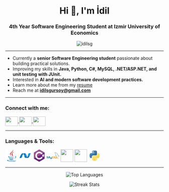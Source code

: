 <h1 align="center">Hi 👋, I'm İdil</h1>
<h3 align="center">4th Year Software Engineering Student at Izmir University of Economics</h3>

<p align="center"> 
  <img src="https://komarev.com/ghpvc/?username=idilsg&label=Profile%20views&color=0e75b6&style=flat" alt="idilsg" /> 
</p>

---

- Currently a **senior Software Engineering student** passionate about building practical solutions.
- Improving my skills in **Java, Python, C#, MySQL, .NET/ASP.NET, and unit testing with JUnit.**
- Interested in **AI and modern software development practices.**
- Learn more about me from my [resume](https://acrobat.adobe.com/id/urn:aaid:sc:AP:450bd0e0-37ed-4be1-90f2-f521e57b29a6)
- Reach me at **idilsgursoy@gmail.com**

---

<h3 align="left"> Connect with me:</h3>
<p align="left">
  <a href="https://linkedin.com/in/idilsanemgursoy" target="blank">
    <img align="center" src="https://raw.githubusercontent.com/rahuldkjain/github-profile-readme-generator/master/src/images/icons/Social/linked-in-alt.svg" height="30" width="40" />
  </a>
  <a href="https://instagram.com/idilsgursoy" target="blank">
    <img align="center" src="https://raw.githubusercontent.com/rahuldkjain/github-profile-readme-generator/master/src/images/icons/Social/instagram.svg" height="30" width="40" />
  </a>
  <a href="https://kaggle.com/idilsanemgursoy" target="blank">
    <img align="center" src="https://raw.githubusercontent.com/rahuldkjain/github-profile-readme-generator/master/src/images/icons/Social/kaggle.svg" height="30" width="40" />
  </a>
</p>

---

<h3 align="left"> Languages & Tools:</h3>
<p align="left"> 
  <a href="https://www.java.com" target="_blank"> <img src="https://raw.githubusercontent.com/devicons/devicon/master/icons/java/java-original.svg" width="40" height="40"/></a> 
  <a href="https://dotnet.microsoft.com/" target="_blank"> <img src="https://raw.githubusercontent.com/devicons/devicon/master/icons/dot-net/dot-net-original.svg" width="40" height="40"/></a>
  <a href="https://www.w3schools.com/cs/" target="_blank"> <img src="https://raw.githubusercontent.com/devicons/devicon/master/icons/csharp/csharp-original.svg" width="40" height="40"/></a> 
  <a href="https://www.mysql.com/" target="_blank"> <img src="https://raw.githubusercontent.com/devicons/devicon/master/icons/mysql/mysql-original-wordmark.svg" width="40" height="40"/></a> 
  <a href="https://git-scm.com/" target="_blank"> <img src="https://www.vectorlogo.zone/logos/git-scm/git-scm-icon.svg" width="40" height="40"/></a> 
  <a href="https://www.arduino.cc/" target="_blank"> <img src="https://cdn.worldvectorlogo.com/logos/arduino-1.svg" width="40" height="40"/></a> 
  <a href="https://www.python.org" target="_blank"> <img src="https://raw.githubusercontent.com/devicons/devicon/master/icons/python/python-original.svg" width="40" height="40"/></a> 
</p>

---

<p align="center">
  <img src="https://github-readme-stats.vercel.app/api/top-langs?username=idilsg&show_icons=true&locale=en&layout=compact" alt="Top Languages" />
</p>

<p align="center">
  <img src="https://github-readme-streak-stats.herokuapp.com/?user=idilsg&" alt="Streak Stats" />
</p>
